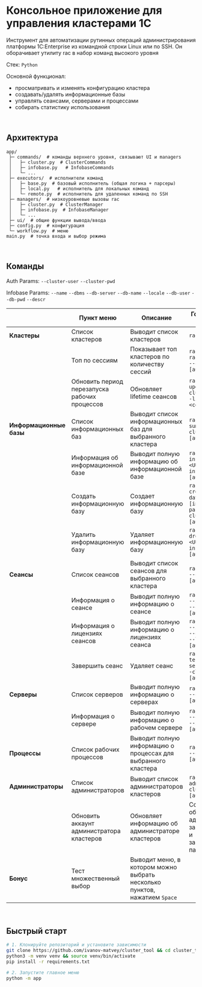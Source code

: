 # Консольное приложение для управления кластерами 1С

Инструмент для автоматизации рутинных операций администрирования платформы 1C:Enterprise из командной строки Linux или по SSH. Он оборачивает утилиту rac в набор команд высокого уровня

Стек: `Python`

Основной функционал:
- просматривать и изменять конфигурацию кластера
- создавать/удалять информационные базы
- управлять сеансами, серверами и процессами
- собирать статистику использования

<br>

## Архитектура

```
app/
 ├─ commands/  # команды верхнего уровня, связывают UI и managers
 │   ├─ cluster.py  # ClusterCommands
 │   ├─ infobase.py   # InfobaseCommands
 │   └─ ...
 ├─ executors/  # исполнители команд
 │   ├─ base.py  # базовый исполнитель (общая логика + парсеры)
 │   ├─ local.py   # исполнитель для локальных команд
 │   └─ remote.py  # исполнитель для удаленных команд по SSH
 ├─ managers/  # низкоуровневые вызовы rac
 │   ├─ cluster.py  # ClusterManager
 │   ├─ infobase.py  # InfobaseManager
 │   └─ ...
 ├─ ui/  # общие функции вывода/ввода
 ├─ config.py  # конфигурация
 └─ workflow.py  # меню
main.py  # точка входа и выбор режима

```

<br>

## Команды

Auth Params: `--cluster-user` `--cluster-pwd`

Infobase Params: `--name` `--dbms` `--db-server` `--db-name` `--locale` `--db-user` `--db-pwd` `--descr`

|                         | Пункт меню                                    | Описание                                                                  | Горячая логика (`rac ...`)                                                               |
|-------------------------|-----------------------------------------------|---------------------------------------------------------------------------|------------------------------------------------------------------------------------------|
| **Кластеры**            | Список кластеров                              | Выводит список кластеров                                                  | `rac cluster list`                                                                       |
|                         | Топ по сессиям                                | Показывает топ кластеров по количеству сессий                             | `rac cluster list` `rac session list --cluster=<UUID> [auth-params]`                     |
|                         | Обновить период перезапуска рабочих процессов | Обновляет lifetime сеансов                                                | `rac cluster update --cluster=<UUID> --lifetime-limit=<сек>`                             |
| **Информационные базы** | Список информационных баз                     | Выводит список информационных баз для выбранного кластера                 | `rac infobase summary list --cluster=<UUID> [auth-params]`                               |
|                         | Информация об информационной базе             | Выводит полную информацию об информационной базе                          | `rac infobase info --cluster=<UUID> --infobase=<UUID> [auth-params]`                     |
|                         | Создать информационную базу                   | Создает информационную базу                                               | `rac infobase create --create-database [infobase-params] --cluster=<UUID> [auth-params]` |
|                         | Удалить информационную базу                   | Удаляет информационную базу                                               | `rac infobase drop --cluster=<UUID> --infobase=<UUID> [auth-params]`                     |
| **Сеансы**              | Список сеансов                                | Выводит список сеансов для выбранного кластера                            | `rac session list --cluster=<UUID> [auth-params]`                                        |
|                         | Информация о сеансе                           | Выводит полную информацию о сеансе                                        | `rac session info --session=<UUID> --cluster=<UUID> [auth-params]`                       |
|                         | Информация о лицензиях сеансов                | Выводит полную информацию о лицензиях сеанса                              | `rac session info --session=<UUID> --cluster=<UUID> --licenses [auth-params]`            |
|                         | Завершить сеанс                               | Удаляет сеанс                                                             | `rac session terminate --session=<UUID> --cluster=<UUID> [auth-params]`                  |
| **Серверы**             | Список серверов                               | Выводит полную информацию о серверах                                      | `rac server list --cluster=<UUID> [auth-params]`                                         |
|                         | Информация о сервере                          | Выводит полную информацию о рабочем сервере                               | `rac server info --cluster=<UUID> --server=<UUID> [auth-params]`                         |
| **Процессы**            | Список рабочих процессов                      | Выводит полную информацию о процессах для выбранного кластера             | `rac process list --cluster=<UUID> [auth-params]`                                        |
| **Администраторы**      | Список администраторов                        | Выводит список администраторов кластеров                                  | `rac cluster admin list --cluster=<UUID> [auth-params]`                                  |
|                         | Обновить аккаунт администратора кластеров     | Обновляет информацию об администраторе кластеров                          | Создаёт или обновляет администратора, записывая логин и зашифрованный пароль             |
| **Бонус**               | Тест множественный выбор                      | Выводит меню, в котором можно выбрать несколько пунктов, нажатием `Space` |                                                                                          |

<br>

## Быстрый старт

```bash
# 1. Клонируйте репозиторий и установите зависимости
git clone https://github.com/ivanov-matvey/cluster_tool && cd cluster_tool
python3 -m venv venv && source venv/bin/activate
pip install -r requirements.txt

# 2. Запустите главное меню
python -m app
```

